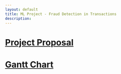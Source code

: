```yaml
---
layout: default
title: ML Project - Fraud Detection in Transactions
description:
---
```

# [Project Proposal](./project-proposal.html)

# [Gantt Chart](./gantt.html)
